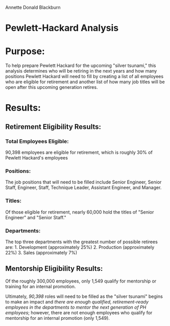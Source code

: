 Annette Donald Blackburn
# Pewlett-Hackard Analysis 

# Purpose: 
To help prepare Pewlett Hackard for the upcoming "silver tsunami," this analysis determines who will be retiring in the next years and how many positions Pewlett Hackard will need to fill by creating a list of all employees who are eligible for retirement and another list of how many job titles will be open after this upcoming generation retires.

# Results:

## Retirement Eligibility Results:
### Total Employees Eligible: 
90,398 employees are eligible for retirement, which is roughly 30% of Pewlett Hackard's employees

### Positions: 
The job positions that will need to be filled include Senior Engineer, Senior Staff, Engineer, Staff, Technique Leader, Assistant Engineer, and Manager.

### Titles: 
Of those eligible for retirement, nearly 60,000 hold the titles of "Senior Engineer" and "Senior Staff." 

### Departments: 
The top three departments with the greatest number of possible retirees are: 
    1. Development (approximately 25%)
    2. Production (approximately 22%)
    3. Sales (approximately 7%) 

## Mentorship Eligibility Results:
Of the roughly 300,000 employees, only 1,549 qualify for mentorship or training for an internal promotion.

Ultimately, *90,398* roles will need to be filled as the "silver tsunami" begins to make an impact and *there are enough qualified, retirement-ready employees in the departments to mentor the next generation of PH employees*; however, there are not enough employees who qualify for mentorship for an internal promotion (only 1,549).